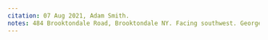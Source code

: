 ```yaml
---
citation: 07 Aug 2021, Adam Smith.
notes: 484 Brooktondale Road, Brooktondale NY. Facing southwest. George Jansen on 23 Feb 1917 notes "Sam Woodhull fixing porch columns at Mills' store."
---
```

